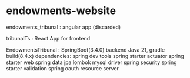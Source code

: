 # endowments-website

endowments_tribunal : angular app (discarded)

tribunalTs : React App for frontend

EndowmentsTribunal : SpringBoot(3.4.0) backend Java 21, gradle build(8.4.x)
    dependencies: 
        spring dev tools
        spring starter actuator
        spring starter web
        spring data jpa
        lombok
        mysql driver
        spring security
        spring starter validation
        spring oauth resource server 
